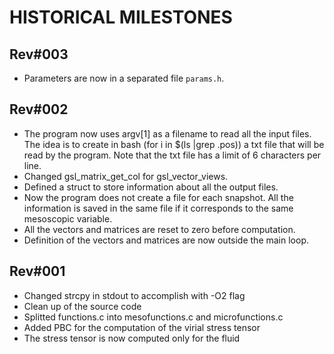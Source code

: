 HISTORICAL MILESTONES
=====================

Rev#003
-------
- Parameters are now in a separated file `params.h`.

Rev#002
-------
- The program now  uses argv[1] as a filename to read  all the input files.  The
  idea is to create in bash (for i in  $(ls |grep .pos)) a txt file that will be
  read by the program.  Note  that the txt file has a limit  of 6 characters per
  line.
- Changed gsl_matrix_get_col for gsl_vector_views.
- Defined a struct to store information about all the output files.
- Now the program does not create a file for each snapshot. All the information
  is saved in the same file if it corresponds to the same mesoscopic variable.
- All the vectors and matrices are reset to zero before computation.
- Definition of the vectors and matrices are now outside the main loop.

Rev#001
-------
- Changed strcpy in stdout to accomplish with -O2 flag
- Clean up of the source code
- Splitted functions.c into mesofunctions.c and microfunctions.c
- Added PBC for the computation of the virial stress tensor
- The stress tensor is now computed only for the fluid
